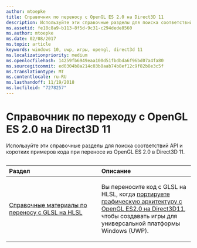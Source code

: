 ```yaml
---
author: mtoepke
title: Справочник по переносу с OpenGL ES 2.0 на Direct3D 11
description: Используйте эти справочные разделы для поиска соответствий API и коротких примеров кода при переносе из OpenGL ES 2.0 в Direct3D 11.
ms.assetid: fe18c8a9-b113-8f5d-9c31-c294dede8560
ms.author: mtoepke
ms.date: 02/08/2017
ms.topic: article
keywords: windows 10, uwp, игры, opengl, direct3d 11
ms.localizationpriority: medium
ms.openlocfilehash: 14259fb6949eaa100d51fbdbda6f96bd07a4fa80
ms.sourcegitcommit: ed0304b8a214c03b8aab74b8ef12c9f82b8e3c5f
ms.translationtype: MT
ms.contentlocale: ru-RU
ms.lasthandoff: 11/19/2018
ms.locfileid: "7278257"
---
```

# <a name="opengl-es-20-to-direct3d-11-reference"></a>Справочник по переходу с OpenGL ES 2.0 на Direct3D 11



Используйте эти справочные разделы для поиска соответствий API и коротких примеров кода при переносе из OpenGL ES 2.0 в Direct3D 11.
## 
<table>
<colgroup>
<col width="50%" />
<col width="50%" />
</colgroup>
<thead>
<tr class="header">
<th align="left">Раздел</th>
<th align="left">Описание</th>
</tr>
</thead>
<tbody>
<tr class="odd">
<td align="left"><p><a href="glsl-to-hlsl-reference.md">Справочные материалы по переносу с GLSL на HLSL</a></p></td>
<td align="left"><p>Вы переносите код с GLSL на HLSL, когда <a href="port-from-opengl-es-2-0-to-directx-11-1.md">портируете графическую архитектуру с OpenGL ES2.0 на Direct3D11</a>, чтобы создавать игры для универсальной платформы Windows (UWP).</p></td>
</tr>
</tbody>
</table>

 

 

 




